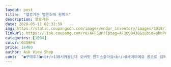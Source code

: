 ```yaml
---
layout: post 
title:  "헬로가든 벌룬소매 원피스" 
description: 헬로가든  ..
date: 2020-05-11 02:31:59 
img: https://static.coupangcdn.com/image/vendor_inventory/images/2018/11/06/17/3/fd02862d-6e19-4d71-8096-851441978937.jpg 
linkUrl: https://link.coupang.com/re/AFFSDP?lptag=AF3600438&subid=ahnPublicAsk&pageKey=75911154&itemId=247937884&vendorItemId=4097297249&traceid=V0-113-dbfb51caf7cd05f4 
categories: [1004] 
color: 03A9F4 
price: 16400 
author: Ask View Shop 
cont:  "●구매후기●<br/>130시켜봤는데 오버핏 원피스같아요<br/>8세여아예요 롱으로 입혀도될듯해서 젤 큰사이즈했더니<br/>내년까지 입을 듯<br/>너무예뻐요ㅎㅎㅎ사이즈선택 잘한듯<br/>대체적으로 이뻐서 만족<br/>디자인때매 별로 신경은 안쓰여요<br/>별 하나 빼요<br/>붙어있는 옷이고 주름 잘지는 면인데<br/>실제 색상은 저것보다 좀 진해요<br/>야외에서 찍어서 좀 밝게 나왔는데<br/>예쁘고 착용감이 좋아서 아이가 너무너무 좋아 하네요<br/>캉캉이 치맛단에 굵은 실밥이 많아서<br/>키 97 5살 여자아이<br/>평소 110정도 입어요<br/>" 
---
```

